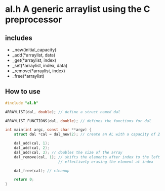 # al.h A generic arraylist using the C preprocessor

## includes

* \_new(initial\_capacity)
* \_add(\*arraylist, data)
* \_get(\*arraylist, index)
* \_set(\*arraylist, index, data)
* \_remove(\*arraylist, index)
* \_free(\*arraylist)

## How to use

```c
#include "al.h"

ARRAYLIST(dal, double); // define a struct named dal

ARRAYLIST_FUNCTIONS(dal, double); // defines the functions for dal

int main(int argc, const char **argv) {
    struct dal *cal = dal_new(2); // create an AL with a capacity of 2 elements

    dal_add(cal, 1);
    dal_add(cal, 2);
    dal_add(cal, 3); // doubles the size of the array
    dal_remove(cal, 1); // shifts the elements after index to the left
                        // effectively erasing the element at index

    dal_free(cal); // cleanup

    return 0;
}
```
